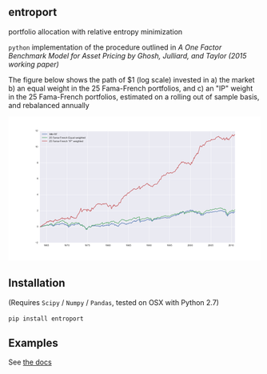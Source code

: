 ## entroport
portfolio allocation with relative entropy minimization

`python` implementation of the procedure outlined in *A One Factor Benchmark Model for Asset Pricing by Ghosh, Julliard, and Taylor (2015 working paper)*


The figure below shows the path of $1 (log scale) invested in a) the market b) an equal weight in the 25 Fama-French portfolios, and c) an "IP" weight in the 25 Fama-French portfolios, estimated on a rolling out of sample basis, and rebalanced annually

![alt tag](plot1.png)

## Installation
(Requires `Scipy` / `Numpy` / `Pandas`, tested on OSX with Python 2.7)

`pip install entroport`

## Examples
See [the docs](http://pythonhosted.org/entroport/)
